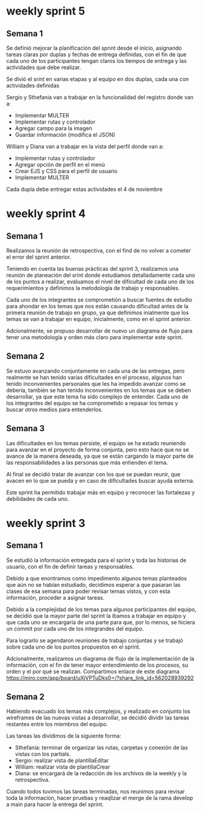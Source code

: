 # weekly sprint 5

## Semana 1

Se definió mejorar la planificación del sprint desde el inicio, asignando tareas claras por duplas y fechas de entrega definidas, con el fin de que cada uno de los participantes tengan claros los tiempos de entrega y las actividades que debe realizar.

Se divió el srint en varias etapas y al equipo en dos duplas, cada una con actividades definidas

Sergio y Sthefania van a trabajar en la funcionalidad del registro donde van a:
 - Implementar MULTER
 - Implementar rutas y controlador
 - Agregar campo para la imagen
 - Guardar información (modifica el JSON)

William y Diana van a trabajar en la vista del perfil donde van a:
 - Implementar rutas y controlador
 - Agregar opción de perfil en el menú
 - Crear EJS y CSS para el perfil de usuario
 - Implementar MULTER

Cada dupla debe entregar estas actividades el 4 de noviembre 

# weekly sprint 4

## Semana 1

Realizamos la reunión de retrospectiva, con el find de no volver a cometer el error del sprint anterior.

Teniendo en cuenta las buenas prácticas del sprint 3, realizamos una reunión de planeación del srint donde estudiamos detalladamente cada uno de los puntos a realizar, evaluamos el nivel de dificultad de cada uno de los requerimientos y definimos la metodología de trabajo y responsables.

Cada uno de los integrantes se comprometión a buscar fuentes de estudio para ahondar en los temas que nos están causando dificultad antes de la primera reunión de trabajo en grupo, ya que definimos inialmente que los temas se van a trabajar en equipo, inicialmente, como en el sprint anterior.

Adcionalmente, se propuso desarrollar de nuevo un diagrama de flujo para tener una metodología y orden más claro para implementar este sprint.

## Semana 2

Se estuvo avanzando conjuntamente en cada una de las entregas, pero realmente se han tenido varias dificultades en el proceso, algunos han tenido inconvenientes personales que les ha impedido avanzar como se debería, también se han tenido inconvenientes en los temas que se deben desarrollar, ya que este tema ha sido complejo de entender.  Cada uno de los integrantes del equipo se ha comprometido a repasar los temas y buscar otros medios para entenderlos.

## Semana 3

Las dificultades en los temas persiste, el equipo se ha estado reuniendo para avanzar en el proyecto de forma conjunta, pero esto hace que no se avance de la manera deseada, ya que se están cargando la mayor parte de las responsabilidades a las personas que más entienden el tema.

Al final se decidió tratar de avanzar con los que se puedan reunir, que avacen en lo que se pueda y en caso de dificultades buscar ayuda externa.

Este sprint ha permitido trabajar más en equipo y reconocer las fortalezas y debilidades de cada uno.


# weekly sprint 3

## Semana 1

Se estudió la información entregada para el sprint y toda las historias de usuario, con el fin de definir tareas y responsables.

Debido a que enontramos como impedimento algunos temas planteados que aún no se habían estudiado, decidimos esperar a que pasaran las clases de esa semana para poder revisar temas vistos, y con esta información, proceder a asignar tareas.

Debido a la complejidad de los temas para algunos participantes del equipo, se decidió que la mayor parte del sprint la íbamos a trabajar en equipo y que cada uno se encargaría de una parte para que, por lo menos, se hiciera un commit por cada uno de los integrandes del equipo.

Para lograrlo se agendaron reuniones de trabajo conjuntas y se trabajó sobre cada uno de los puntos propuestos en el sprint.

Adcionalmente, realizamos un diagrama de flujo de la implementación de la información, con el fin de tener mayor entendimiento de los procesos, su orden y el por qué se realizan.  Compartimos enlace de este diagrama https://miro.com/app/board/uXjVPTuDks0=/?share_link_id=562028939292 

## Semana 2

Habiendo evacuado los temas más complejos, y realizado en conjunto los wireframes de las nuevas vistas a desarrollar, se decidió dividir las tareas restantes entre los miembros del equipo.

Las tareas las dividimos de la siguiente forma:

- Sthefanía: terminar de organizar las rutas, carpetas y conexión de las vistas con los partials.
- Sergio: realizar vista de plantillaEditar
- William: realizar vista de plantillaCrear
- Diana: se encargará de la redacción de los archivos de la weekly y la retrospectiva.

Cuando todos tuvimos las tareas terminadas, nos reunimos para revisar toda la información, hacer pruebas y reaqlizar el merge de la rama develop a main para hacer la entrega del sprint.
